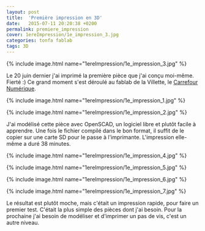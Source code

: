 ```yaml
---
layout: post
title:  'Première impression en 3D'
date:   2015-07-11 20:20:38 +0200
permalink: premiere_impression
cover: 1ereImpression/1e_impression_3.jpg
categories: tonfa fablab
tags: 3D
---
```


{% include image.html name="1ereImpression/1e_impression_3.jpg" %}

Le 20 juin dernier j'ai imprimé la première pièce que j'ai conçu moi-même. Fierté :) Ce grand moment s'est déroulé au fablab de la Villette, le <a href="http://carrefour-numerique.cite-sciences.fr/fablab/wiki/doku.php?_ga=1.200240622.1982442383.1430227391" target="_blank">Carrefour Numérique</a>.
<!--more-->

{% include image.html name="1ereImpression/1e_impression_1.jpg" %}

{% include image.html name="1ereImpression/1e_impression_2.jpg" %}

J'ai modélisé cette pièce avec OpenSCAD, un logiciel libre et plutôt facile à apprendre. Une fois le fichier compilé dans le bon format, il suffit de le copier sur une carte SD pour le passe à l'imprimante. L'impression elle-même a duré 38 minutes.

{% include image.html name="1ereImpression/1e_impression_4.jpg" %}

{% include image.html name="1ereImpression/1e_impression_5.jpg" %}

{% include image.html name="1ereImpression/1e_impression_6.jpg" %}

{% include image.html name="1ereImpression/1e_impression_7.jpg" %}

Le résultat est plutôt moche, mais c'était un impression rapide, pour faire un premier test. C'était la plus simple des pièces dont j'ai besoin. Pour la prochaine j'ai besoin de modéliser et d'imprimer un pas de vis, c'est un autre niveau.